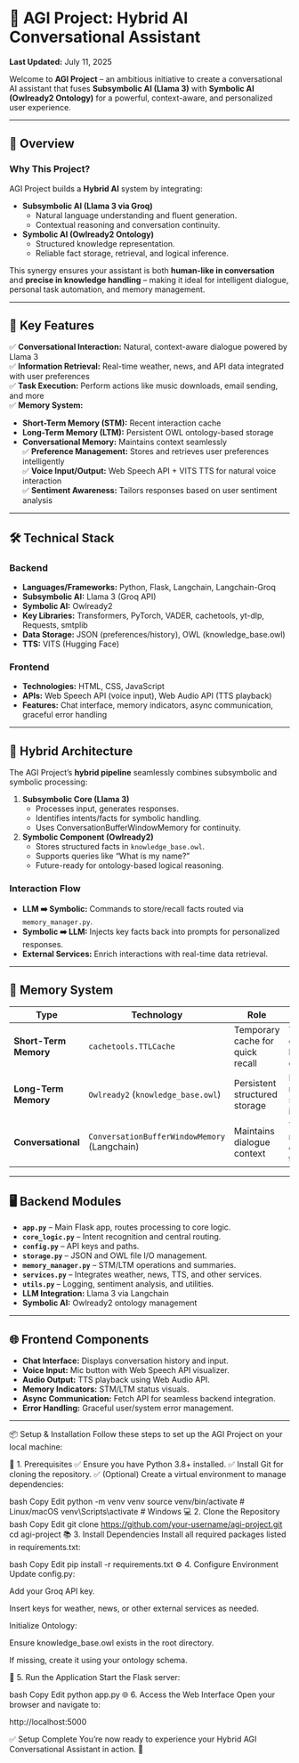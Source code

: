 # 🤖 AGI Project: Hybrid AI Conversational Assistant

**Last Updated:** July 11, 2025

Welcome to **AGI Project** – an ambitious initiative to create a conversational AI assistant that fuses **Subsymbolic AI (Llama 3)** with **Symbolic AI (Owlready2 Ontology)** for a powerful, context-aware, and personalized user experience.

---

## 🌟 Overview

### Why This Project?

AGI Project builds a **Hybrid AI** system by integrating:

- **Subsymbolic AI (Llama 3 via Groq)**
  - Natural language understanding and fluent generation.
  - Contextual reasoning and conversation continuity.
- **Symbolic AI (Owlready2 Ontology)**
  - Structured knowledge representation.
  - Reliable fact storage, retrieval, and logical inference.

This synergy ensures your assistant is both **human-like in conversation** and **precise in knowledge handling** – making it ideal for intelligent dialogue, personal task automation, and memory management.

---

## 🚀 Key Features

✅ **Conversational Interaction:** Natural, context-aware dialogue powered by Llama 3  
✅ **Information Retrieval:** Real-time weather, news, and API data integrated with user preferences  
✅ **Task Execution:** Perform actions like music downloads, email sending, and more  
✅ **Memory System:**  
   - **Short-Term Memory (STM):** Recent interaction cache  
   - **Long-Term Memory (LTM):** Persistent OWL ontology-based storage  
   - **Conversational Memory:** Maintains context seamlessly  
✅ **Preference Management:** Stores and retrieves user preferences intelligently  
✅ **Voice Input/Output:** Web Speech API + VITS TTS for natural voice interaction  
✅ **Sentiment Awareness:** Tailors responses based on user sentiment analysis

---

## 🛠️ Technical Stack

### **Backend**

- **Languages/Frameworks:** Python, Flask, Langchain, Langchain-Groq
- **Subsymbolic AI:** Llama 3 (Groq API)
- **Symbolic AI:** Owlready2
- **Key Libraries:** Transformers, PyTorch, VADER, cachetools, yt-dlp, Requests, smtplib
- **Data Storage:** JSON (preferences/history), OWL (knowledge_base.owl)
- **TTS:** VITS (Hugging Face)

### **Frontend**

- **Technologies:** HTML, CSS, JavaScript
- **APIs:** Web Speech API (voice input), Web Audio API (TTS playback)
- **Features:** Chat interface, memory indicators, async communication, graceful error handling

---

## 🔄 Hybrid Architecture

The AGI Project’s **hybrid pipeline** seamlessly combines subsymbolic and symbolic processing:

1. **Subsymbolic Core (Llama 3)**
   - Processes input, generates responses.
   - Identifies intents/facts for symbolic handling.
   - Uses ConversationBufferWindowMemory for continuity.
2. **Symbolic Component (Owlready2)**
   - Stores structured facts in `knowledge_base.owl`.
   - Supports queries like “What is my name?”
   - Future-ready for ontology-based logical reasoning.

### **Interaction Flow**

- **LLM ➡️ Symbolic:** Commands to store/recall facts routed via `memory_manager.py`.
- **Symbolic ➡️ LLM:** Injects key facts back into prompts for personalized responses.
- **External Services:** Enrich interactions with real-time data retrieval.

---

## 🧠 Memory System

| **Type**               | **Technology**                                              | **Role**                                | **Features**                      |
|-------------------------|--------------------------------------------------------------|------------------------------------------|-------------------------------------|
| **Short-Term Memory**  | `cachetools.TTLCache`                                       | Temporary cache for quick recall         | Time-based expiry, limited capacity |
| **Long-Term Memory**   | `Owlready2` (`knowledge_base.owl`)                          | Persistent structured storage            | Reliable retrieval, supports inference |
| **Conversational**     | `ConversationBufferWindowMemory` (Langchain)                | Maintains dialogue context               | Tracks recent conversation turns |

---

## 🖥️ Backend Modules

- **`app.py`** – Main Flask app, routes processing to core logic.  
- **`core_logic.py`** – Intent recognition and central routing.  
- **`config.py`** – API keys and paths.  
- **`storage.py`** – JSON and OWL file I/O management.  
- **`memory_manager.py`** – STM/LTM operations and summaries.  
- **`services.py`** – Integrates weather, news, TTS, and other services.  
- **`utils.py`** – Logging, sentiment analysis, and utilities.  
- **LLM Integration:** Llama 3 via Langchain  
- **Symbolic AI:** Owlready2 ontology management

---

## 🌐 Frontend Components

- **Chat Interface:** Displays conversation history and input.  
- **Voice Input:** Mic button with Web Speech API visualizer.  
- **Audio Output:** TTS playback using Web Audio API.  
- **Memory Indicators:** STM/LTM status visuals.  
- **Async Communication:** Fetch API for seamless backend integration.  
- **Error Handling:** Graceful user/system error management.

---

📦 Setup & Installation
Follow these steps to set up the AGI Project on your local machine:

🔧 1. Prerequisites
✅ Ensure you have Python 3.8+ installed.
✅ Install Git for cloning the repository.
✅ (Optional) Create a virtual environment to manage dependencies:

bash
Copy
Edit
python -m venv venv
source venv/bin/activate    # Linux/macOS
venv\Scripts\activate       # Windows
💻 2. Clone the Repository
bash
Copy
Edit
git clone https://github.com/your-username/agi-project.git
cd agi-project
📚 3. Install Dependencies
Install all required packages listed in requirements.txt:

bash
Copy
Edit
pip install -r requirements.txt
⚙️ 4. Configure Environment
Update config.py:

Add your Groq API key.

Insert keys for weather, news, or other external services as needed.

Initialize Ontology:

Ensure knowledge_base.owl exists in the root directory.

If missing, create it using your ontology schema.

🚀 5. Run the Application
Start the Flask server:

bash
Copy
Edit
python app.py
🌐 6. Access the Web Interface
Open your browser and navigate to:

http://localhost:5000

✅ Setup Complete
You’re now ready to experience your Hybrid AGI Conversational Assistant in action. 🎯
